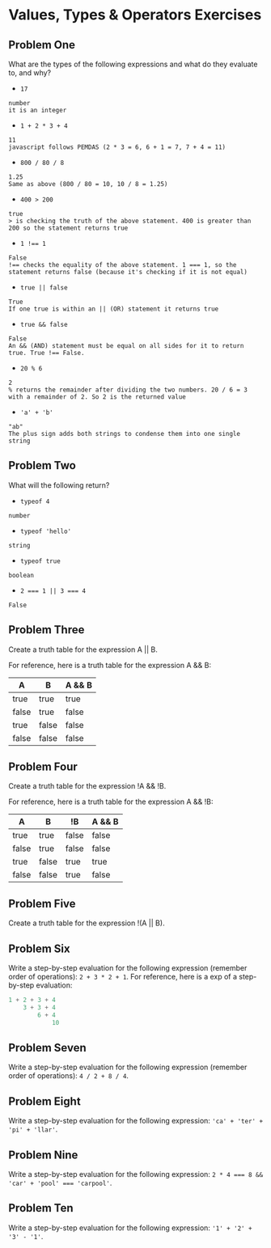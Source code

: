 # Values, Types & Operators Exercises

## Problem One

What are the types of the following expressions and what do they evaluate to, and why?

* `17`
```
number
it is an integer
```
* `1 + 2 * 3 + 4`
```
11
javascript follows PEMDAS (2 * 3 = 6, 6 + 1 = 7, 7 + 4 = 11)
```
* `800 / 80 / 8`
```
1.25
Same as above (800 / 80 = 10, 10 / 8 = 1.25)
```
* `400 > 200`
```
true
> is checking the truth of the above statement. 400 is greater than 200 so the statement returns true
```
* `1 !== 1`
```
False
!== checks the equality of the above statement. 1 === 1, so the statement returns false (because it's checking if it is not equal)
```
* `true || false`
```
True
If one true is within an || (OR) statement it returns true
```
* `true && false`
```
False
An && (AND) statement must be equal on all sides for it to return true. True !== False.
```
* `20 % 6`
```
2
% returns the remainder after dividing the two numbers. 20 / 6 = 3 with a remainder of 2. So 2 is the returned value
```
* `'a' + 'b'`
```
"ab"
The plus sign adds both strings to condense them into one single string
```
## Problem Two

What will the following return?

* `typeof 4`
```
number
```
*  `typeof 'hello'`
```
string
```
*  `typeof true`
```
boolean
```
* `2 === 1 || 3 === 4`
```
False
```

## Problem Three

Create a truth table for the expression A || B.

For reference, here is a truth table for the expression A && B:



|   A   |   B   | A && B | 
|-------|-------|--------|
| true  | true  | true  |
| false | true  | false |
| true  | false | false |
| false | false | false | 


## Problem Four

Create a truth table for the expression !A && !B.

For reference, here is a truth table for the expression A && !B:



|   A   |   B   |   !B   | A && B | 
|-------|-------|--------|--------|
| true  | true  | false  | false |
| false | true  | false  | false |
| true  | false | true   | true  |
| false | false |  true  | false | 

## Problem Five

Create a truth table for the expression !(A || B).

## Problem Six

Write a step-by-step evaluation for the following expression (remember order of operations): `2 + 3 * 2 + 1`.
  For reference, here is a exp of a step-by-step evaluation: 
  ```js
  1 + 2 + 3 + 4  
      3 + 3 + 4
          6 + 4
              10
  ```
  
 ## Problem Seven
 
 Write a step-by-step evaluation for the following expression (remember order of operations): `4 / 2 + 8 / 4`.
 
 ## Problem Eight
 
 Write a step-by-step evaluation for the following expression: `'ca' + 'ter' + 'pi' + 'llar'`.
 
 ## Problem Nine
 
 Write a step-by-step evaluation for the following expression: `2 * 4 === 8 && 'car' + 'pool' === 'carpool'`.
 
 ## Problem Ten
 
  Write a step-by-step evaluation for the following expression: `'1' + '2' + '3' - '1'`.

  
